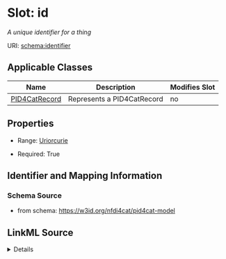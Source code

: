 # Slot: id


_A unique identifier for a thing_



URI: [schema:identifier](http://schema.org/identifier)



<!-- no inheritance hierarchy -->




## Applicable Classes

| Name | Description | Modifies Slot |
| --- | --- | --- |
[PID4CatRecord](PID4CatRecord.md) | Represents a PID4CatRecord |  no  |







## Properties

* Range: [Uriorcurie](Uriorcurie.md)

* Required: True





## Identifier and Mapping Information







### Schema Source


* from schema: https://w3id.org/nfdi4cat/pid4cat-model




## LinkML Source

<details>
```yaml
name: id
description: A unique identifier for a thing
from_schema: https://w3id.org/nfdi4cat/pid4cat-model
rank: 1000
slot_uri: schema:identifier
identifier: true
alias: id
domain_of:
- PID4CatRecord
range: uriorcurie
required: true

```
</details>